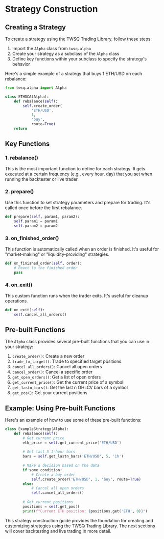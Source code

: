 # Strategy Construction

## Creating a Strategy

To create a strategy using the TWSQ Trading Library, follow these steps:

1. Import the `Alpha` class from `twsq.alpha`
2. Create your strategy as a subclass of the `Alpha` class
3. Define key functions within your subclass to specify the strategy's behavior

Here's a simple example of a strategy that buys 1 ETH/USD on each rebalance:

```python
from twsq.alpha import Alpha

class ETHDCA(Alpha):
    def rebalance(self):
        self.create_order(
            'ETH/USD',
            1,
            'buy',
            route=True)
    return
```

## Key Functions

### 1. rebalance()

This is the most important function to define for each strategy. It gets executed at a certain frequency (e.g., every hour, day) that you set when running the backtester or live trader.

### 2. prepare()

Use this function to set strategy parameters and prepare for trading. It's called once before the first rebalance.

```python
def prepare(self, param1, param2):
    self.param1 = param1
    self.param2 = param2
```

### 3. on_finished_order()

This function is automatically called when an order is finished. It's useful for "market-making" or "liquidity-providing" strategies.

```python
def on_finished_order(self, order):
    # React to the finished order
    pass
```

### 4. on_exit()

This custom function runs when the trader exits. It's useful for cleanup operations.

```python
def on_exit(self):
    self.cancel_all_orders()
```

## Pre-built Functions

The `Alpha` class provides several pre-built functions that you can use in your strategy:

1. `create_order()`: Create a new order
2. `trade_to_target()`: Trade to specified target positions
3. `cancel_all_orders()`: Cancel all open orders
4. `cancel_order()`: Cancel a specific order
5. `get_open_orders()`: Get a list of open orders
6. `get_current_price()`: Get the current price of a symbol
7. `get_lastn_bars()`: Get the last n OHLCV bars of a symbol
8. `get_pos()`: Get your current positions

## Example: Using Pre-built Functions

Here's an example of how to use some of these pre-built functions:

```python
class ExampleStrategy(Alpha):
    def rebalance(self):
        # Get current price
        eth_price = self.get_current_price('ETH/USD')
        
        # Get last 5 1-hour bars
        bars = self.get_lastn_bars('ETH/USD', 5, '1h')
        
        # Make a decision based on the data
        if some_condition:
            # Create a buy order
            self.create_order('ETH/USD', 1, 'buy', route=True)
        else:
            # Cancel all open orders
            self.cancel_all_orders()
        
        # Get current positions
        positions = self.get_pos()
        print(f"Current ETH position: {positions.get('ETH', 0)}")
```

This strategy construction guide provides the foundation for creating and customizing strategies using the TWSQ Trading Library. The next sections will cover backtesting and live trading in more detail.